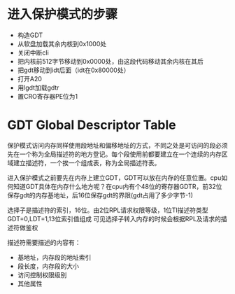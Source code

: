 # 进入保护模式的步骤
- 构造GDT
- 从软盘加载其余内核到0x1000处
- 关闭中断cli
- 把内核前512字节移动到0x0000处，由这段代码移动其余内核在其后
- 把gdt移动到idt后面（idt在0x80000处）
- 打开A20
- 用lgdt加载gdtr
- 置CRO寄存器PE位为1




# GDT Global Descriptor Table 

保护模式访问内存同样使用段地址和偏移地址的方式，不同之处是可访问的段必须先在一个称为全局描述符的地方登记。每个段使用前都要建立在一个连续的内存区域建立描述符，一个挨一个组成表，称为全局描述符表。

进入保护模式之前要先在内存上建立GDT，GDT可以放在内存的任意位置。cpu如何知道GDT具体在内存什么地方呢？在cpu内有个48位的寄存器GDTR，前32位保存gdt的内存基地址，后16位保存gdt的界限(gdt占用了多少字节-1)

选择子是描述符的索引，16位。由2位RPL请求权限等级，1位TI描述符类型GDT=0,LDT=1,13位索引值组成
可见选择子转入内存的时候会根据RPL及请求的描述符做鉴权

描述符需要描述的内容有：
- 基地址，内存段的地址索引
- 段长度，内存段的大小
- 访问控制权限级别
- 其他属性
